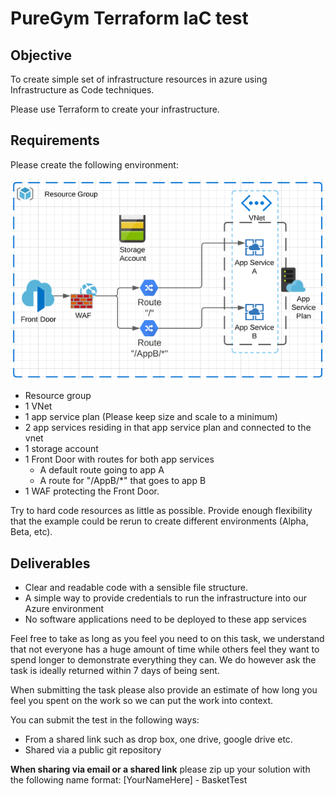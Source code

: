 # PureGym Terraform IaC test

## Objective

To create simple set of infrastructure resources in azure using Infrastructure as Code techniques.

Please use Terraform to create your infrastructure.

## Requirements

Please create the following environment:

![IaC test diagram](https://github.com/PureGymGroup/Puregym.Recruitment/blob/master/IaCTestDiagram.png)

- Resource group
- 1 VNet
- 1 app service plan (Please keep size and scale to a minimum)
- 2 app services residing in that app service plan and connected to the vnet
- 1 storage account
- 1 Front Door with routes for both app services
  - A default route going to app A
  - A route for &quot;/AppB/\*&quot; that goes to app B
- 1 WAF protecting the Front Door.

Try to hard code resources as little as possible. Provide enough flexibility that the example could be rerun to create different environments (Alpha, Beta, etc).

## Deliverables

- Clear and readable code with a sensible file structure.
- A simple way to provide credentials to run the infrastructure into our Azure environment
- No software applications need to be deployed to these app services

Feel free to take as long as you feel you need to on this task, we understand that not everyone has a huge amount of time while others feel they want to spend longer to demonstrate everything they can.  We do however ask the task is ideally returned within 7 days of being sent.

When submitting the task please also provide an estimate of how long you feel you spent on the work so we can put the work into context.

You can submit the test in the following ways:
- From a shared link such as drop box, one drive, google drive etc. 
- Shared via a public git repository 

**When sharing via email or a shared link** please zip up your solution with the following name format: [YourNameHere] - BasketTest
